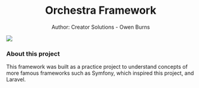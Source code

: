 <h1 align="center">
 Orchestra Framework
</h1>
<p align="center">
 Author: Creator Solutions - Owen Burns
</p> 
<img align="center" src="https://owenburns.co.za/Orchestra/content/ink&quil.svg"/>
 
### About this project
This framework was built as a practice project to understand concepts of more famous frameworks such as Symfony, which inspired this project, and Laravel.

